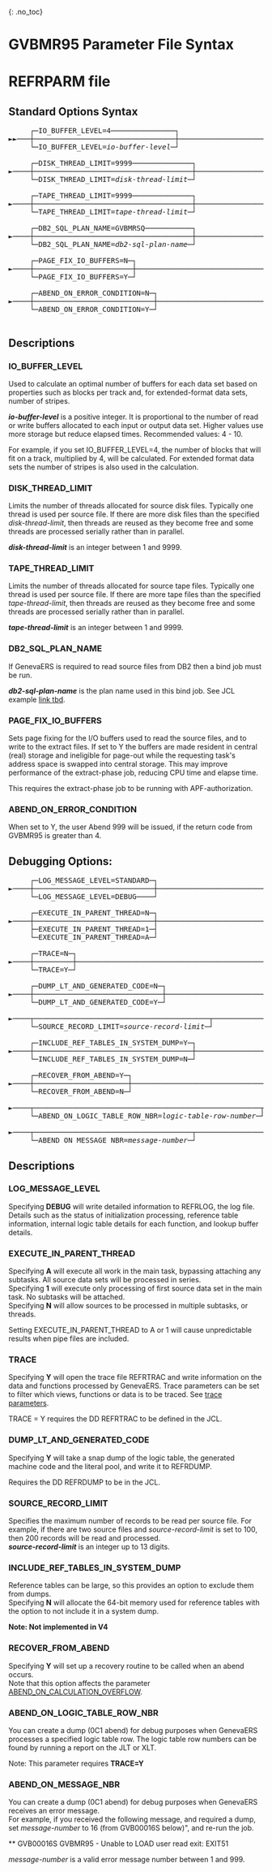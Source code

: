 {: .no_toc}
# GVBMR95 Parameter File Syntax

# REFRPARM file

## Standard Options Syntax

<pre>
     ┌─IO_BUFFER_LEVEL=4───────────────┐        
►►───┼─────────────────────────────────┼────────────────────────────────────────► 
     └─IO_BUFFER_LEVEL=<i>io-buffer-level</i>─┘
                                                                                  
     ┌─DISK_THREAD_LIMIT=9999──────────────┐        
►────┼─────────────────────────────────────┼────────────────────────────────────► 
     └─DISK_THREAD_LIMIT=<i>disk-thread-limit</i>─┘
                                                                                  
     ┌─TAPE_THREAD_LIMIT=9999──────────────┐        
►────┼─────────────────────────────────────┼────────────────────────────────────► 
     └─TAPE_THREAD_LIMIT=<i>tape-thread-limit</i>─┘
                                                                                  
     ┌─DB2_SQL_PLAN_NAME=GVBMRSQ───────────┐        
►────┼─────────────────────────────────────┼────────────────────────────────────► 
     └─DB2_SQL_PLAN_NAME=<i>db2-sql-plan-name</i>─┘
                                                                                  
     ┌─PAGE_FIX_IO_BUFFERS=N─┐ 
►────┼───────────────────────┼──────────────────────────────────────────────────► 
     └─PAGE_FIX_IO_BUFFERS=Y─┘
                                                                                  
     ┌─ABEND_ON_ERROR_CONDITION=N─┐
►────┼────────────────────────────┼─────────────────────────────────────────────► 
     └─ABEND_ON_ERROR_CONDITION=Y─┘
                                                                                  
</pre>                                                                                 

## Descriptions

### IO_BUFFER_LEVEL
Used to calculate an optimal number of buffers for each data set based on properties such as blocks per track and, for extended-format data sets, number of stripes.  

***io-buffer-level*** is a positive integer. It is proportional to the number of read or write buffers allocated to each input or output data set. Higher values use more storage but reduce elapsed times. Recommended values: 4 - 10.  

For example, if you set IO_BUFFER_LEVEL=4, the number of blocks that will fit on a track, multiplied by 4, will be calculated. For extended format data sets the number of stripes is also used in the calculation.

### DISK_THREAD_LIMIT
Limits the number of threads allocated for source disk files. Typically one thread is used per source file. If there are more disk files than the specified *disk-thread-limit*, then threads are reused as they become free and some threads are processed serially rather than in parallel.

***disk-thread-limit*** is an integer between 1 and 9999.  

### TAPE_THREAD_LIMIT
Limits the number of threads allocated for source tape files. Typically one thread is used per source file.  If there are more tape files than the specified *tape-thread-limit*, then threads are reused as they become free and some threads are processed serially rather than in parallel.

***tape-thread-limit*** is an integer between 1 and 9999. 

### DB2_SQL_PLAN_NAME
If GenevaERS is required to read source files from DB2 then a bind job must be run.  

***db2-sql-plan-name*** is the plan name used in this bind job. See JCL example [link tbd]().

### PAGE_FIX_IO_BUFFERS
Sets page fixing for the I/O buffers used to read the source files, and to write to the extract files. If set to Y the buffers are made resident in central (real) storage and ineligible for page-out while the requesting task's address space is swapped into central storage. This may improve performance of the extract-phase job, reducing CPU time and elapse time.

This requires the extract-phase job to be running with APF-authorization.

### ABEND_ON_ERROR_CONDITION
When set to Y, the user Abend 999 will be issued, if the return code from GVBMR95 is greater than 4.

## Debugging Options:
<pre>
     ┌─LOG_MESSAGE_LEVEL=STANDARD─┐                                                 
►────┼────────────────────────────┼─────────────────────────────────────────────► 
     └─LOG_MESSAGE_LEVEL=DEBUG────┘                                                    

     ┌─EXECUTE_IN_PARENT_THREAD=N─┐        
►────┼────────────────────────────┼─────────────────────────────────────────────► 
     ├─EXECUTE_IN_PARENT_THREAD=1─┤
     └─EXECUTE_IN_PARENT_THREAD=A─┘
                                                                                  
     ┌─TRACE=N─┐ 
►────┼─────────┼────────────────────────────────────────────────────────────────► 
     └─TRACE=Y─┘
                                                                                  
     ┌─DUMP_LT_AND_GENERATED_CODE=N─┐ 
►────┼──────────────────────────────┼───────────────────────────────────────────► 
     └─DUMP_LT_AND_GENERATED_CODE=Y─┘
                                                                                  
►────┬─────────────────────────────────────────┬────────────────────────────────► 
     └─SOURCE_RECORD_LIMIT=<i>source-record-limit</i>─┘

     ┌─INCLUDE_REF_TABLES_IN_SYSTEM_DUMP=Y─┐
►────┼─────────────────────────────────────┼────────────────────────────────────► 
     └─INCLUDE_REF_TABLES_IN_SYSTEM_DUMP=N─┘
                                                                                   
     ┌─RECOVER_FROM_ABEND=Y─┐
►────┼──────────────────────┼───────────────────────────────────────────────────► 
     └─RECOVER_FROM_ABEND=N─┘
                                                                                  
►────┬─────────────────────────────────────────────────────┬────────────────────► 
     └─ABEND_ON_LOGIC_TABLE_ROW_NBR=<i>logic-table-row-number</i>─┘
                                                                                   
►────┬─────────────────────────────────────┬───────────────────────────────────►◄ 
     └─ABEND_ON_MESSAGE_NBR=<i>message-number</i>─┘
</pre>
  
## Descriptions

### LOG_MESSAGE_LEVEL
Specifying **DEBUG** will write detailed information to REFRLOG, the log file. Details such as the status of initialization processing, reference table information, internal logic table details for each function, and lookup buffer details.

### EXECUTE_IN_PARENT_THREAD
Specifying **A** will execute all work in the main task, bypassing attaching any subtasks. All source data sets will be processed in series.  
Specifying **1** will execute only processing of first source data set in the main task. No subtasks will be attached.  
Specifying **N** will allow sources to be processed in multiple subtasks, or threads.  

Setting EXECUTE_IN_PARENT_THREAD to A or 1 will cause unpredictable results when pipe files are included.

### TRACE
Specifying **Y** will open the trace file REFRTRAC and write information on the data and functions processed by GenevaERS. Trace parameters can be set to filter which views, functions or data is to be traced. See [trace parameters](./GVBMR95_Parameter_File_Syntax_trace_refr.md).  

TRACE = Y requires the DD REFRTRAC to be defined in the JCL.

### DUMP_LT_AND_GENERATED_CODE
Specifying **Y** will take a snap dump of the logic table, the generated machine code and the literal pool, and write it to REFRDUMP. 

Requires the DD REFRDUMP to be in the JCL.

### SOURCE_RECORD_LIMIT
Specifies the maximum number of records to be read per source file.  For example, if there are two source files and *source-record-limit* is set to 100, then 200 records will be read and processed.  
***source-record-limit*** is an integer up to 13 digits.  

### INCLUDE_REF_TABLES_IN_SYSTEM_DUMP  
Reference tables can be large, so this provides an option to exclude them from dumps.  
Specifying **N** will allocate the 64-bit memory used for reference tables with the option to not include it in a system dump.

**Note: Not implemented in V4**

### RECOVER_FROM_ABEND
Specifying **Y** will set up a recovery routine to be called when an abend occurs.  
Note that this option affects the parameter [ABEND_ON_CALCULATION_OVERFLOW](#abend_on_calculation_overflow).  

### ABEND_ON_LOGIC_TABLE_ROW_NBR

You can create a dump (0C1 abend) for debug purposes when GenevaERS processes a specified logic table row. The logic table row numbers can be found by running a report on the JLT or XLT.

Note: This parameter requires **TRACE=Y**

### ABEND_ON_MESSAGE_NBR

You can create a dump (0C1 abend) for debug purposes when GenevaERS receives an error message.  
For example, if you received the following message, and required a dump, set *message-number* to 16 (from GVB00016S below)", and re-run the job.

** GVB00016S GVBMR95  - Unable to LOAD user read exit: EXIT51  

*message-number* is a valid error message number between 1 and 999.
